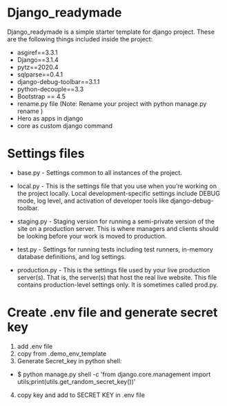 # Django_readymade

Django_readymade is a simple starter template for django project. These are the following things included inside the project:

+ asgiref==3.3.1
+ Django==3.1.4
+ pytz==2020.4
+ sqlparse==0.4.1
+ django-debug-toolbar==3.1.1
+ python-decouple==3.3
+ Bootstrap == 4.5
+ rename.py file (Note:  Rename your project with python manage.py rename <yourprojectname> <newprojectname> )
+ Hero as apps in django
+ core as custom django command
  
# Settings files
+ base.py - 
Settings common to all instances of the project.

+ local.py - 
This is the settings file that you use when you’re working on the project locally.
Local development-specific settings include DEBUG mode, log level, and
activation of developer tools like django-debug-toolbar.

+ staging.py - 
Staging version for running a semi-private version of the site on a production
server. This is where managers and clients should be looking before your work is
moved to production.

+ test.py - Settings for running tests including test runners, in-memory database
definitions, and log settings.

+ production.py -
This is the settings file used by your live production server(s). That is, the
server(s) that host the real live website. This file contains production-level
settings only. It is sometimes called prod.py.

# Create .env file and generate secret key
1. add .env file 
2. copy from .demo_env_template
3. Generate Secret_key in python shell:
- $ python manage.py shell -c 'from django.core.management import utils;print(utils.get_random_secret_key())'
4. copy key and add to SECRET KEY in .env file
